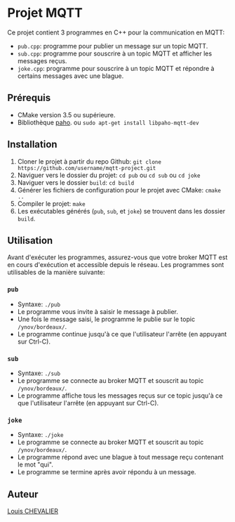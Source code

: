 





  # Projet MQTT

Ce projet contient 3 programmes en C++ pour la communication en MQTT: 

- `pub.cpp`: programme pour publier un message sur un topic MQTT.
- `sub.cpp`: programme pour souscrire à un topic MQTT et afficher les messages reçus.
- `joke.cpp`: programme pour souscrire à un topic MQTT et répondre à certains messages avec une blague.

## Prérequis

- CMake version 3.5 ou supérieure.
- Bibliothèque [paho](https://github.com/eclipse/paho.mqtt.cpp). ou `sudo apt-get install libpaho-mqtt-dev`

## Installation

1. Cloner le projet à partir du repo Github: `git clone https://github.com/username/mqtt-project.git`
2. Naviguer vers le dossier du projet: `cd pub` ou `cd sub` ou `cd joke` 
3. Naviguer vers le dossier `build`: `cd build`
4. Générer les fichiers de configuration pour le projet avec CMake: `cmake ..`
5. Compiler le projet: `make`
6. Les exécutables générés (`pub`, `sub`, et `joke`) se trouvent dans les dossier `build`.

## Utilisation

Avant d'exécuter les programmes, assurez-vous que votre broker MQTT est en cours d'exécution et accessible depuis le réseau. Les programmes sont utilisables de la manière suivante:

### `pub`

- Syntaxe: `./pub`
- Le programme vous invite à saisir le message à publier.
- Une fois le message saisi, le programme le publie sur le topic `/ynov/bordeaux/`.
- Le programme continue jusqu'à ce que l'utilisateur l'arrête (en appuyant sur Ctrl-C).

### `sub`

- Syntaxe: `./sub`
- Le programme se connecte au broker MQTT et souscrit au topic `/ynov/bordeaux/`.
- Le programme affiche tous les messages reçus sur ce topic jusqu'à ce que l'utilisateur l'arrête (en appuyant sur Ctrl-C).

### `joke`

- Syntaxe: `./joke`
- Le programme se connecte au broker MQTT et souscrit au topic `/ynov/bordeaux/`.
- Le programme répond avec une blague à tout message reçu contenant le mot "qui".
- Le programme se termine après avoir répondu à un message.


## Auteur

[Louis CHEVALIER](https://github.com/ChevalierLouis)

